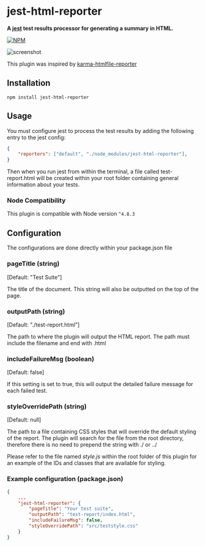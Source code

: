 # jest-html-reporter
**A [jest](https://github.com/facebook/jest) test results processor for generating a summary in HTML.**

[![NPM](https://nodei.co/npm/jest-html-reporter.png?downloads=true&stars=true)](https://nodei.co/npm/jest-html-reporter/)

![screenshot](https://cloud.githubusercontent.com/assets/3501024/26726395/251055b0-47a3-11e7-9116-99a6a610eda0.png)

This plugin was inspired by [karma-htmlfile-reporter](https://github.com/matthias-schuetz/karma-htmlfile-reporter)

## Installation
```shell
npm install jest-html-reporter
```

## Usage
You must configure jest to process the test results by adding the following entry to the jest config:
```JSON
{
    "reporters": ["default", "./node_modules/jest-html-reporter"],
}
```
Then when you run jest from within the terminal, a file called test-report.html will be created within your root folder containing general information about your tests.

### Node Compatibility
This plugin is compatible with Node version `^4.8.3`

## Configuration
The configurations are done directly within your package.json file

### pageTitle (string)
[Default: "Test Suite"]

The title of the document. This string will also be outputted on the top of the page.

### outputPath (string)
[Default: "./test-report.html"]

The path to where the plugin will output the HTML report. The path must include the filename and end with .html

### includeFailureMsg (boolean)
[Default: false]

If this setting is set to true, this will output the detailed failure message for each failed test.

### styleOverridePath (string)
[Default: null]

The path to a file containing CSS styles that will override the default styling of the report. The plugin will search for the file from the root directory, therefore there is no need to prepend the string with ./ or ../

Please refer to the file named *style.js* within the root folder of this plugin for an example of the IDs and classes that are available for styling.

### Example configuration (package.json)
```JSON
{
    ...
    "jest-html-reporter": {
        "pageTitle": "Your test suite",
        "outputPath": "test-report/index.html",
        "includeFailureMsg": false,
        "styleOverridePath": "src/teststyle.css"
    }
}
```
